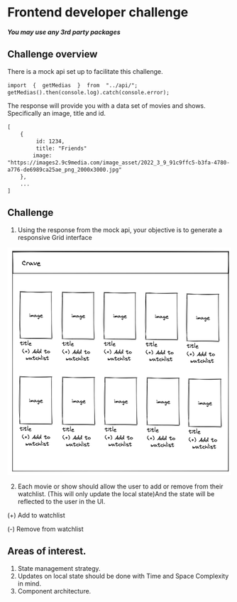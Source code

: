 # Frontend developer challenge

**_You may use any 3rd party packages_**

## Challenge overview

There is a mock api set up to facilitate this challenge.

    import  {  getMedias  }  from  "../api/";
    getMedias().then(console.log).catch(console.error);

The response will provide you with a data set of movies and shows. Specifically an image, title and id.

    [
        {
    	     id: 1234,
    	     title: "Friends"
    	    image: "https://images2.9c9media.com/image_asset/2022_3_9_91c9ffc5-b3fa-4780-a776-de6989ca25ae_png_2000x3000.jpg"
        },
        ...
    ]

## Challenge

1. Using the response from the mock api, your objective is to generate a responsive Grid interface

![Layout example](/public/assets/layout.png 'Layout')

2. Each movie or show should allow the user to add or remove from their watchlist. (This will only update the local state)And the state will be reflected to the user in the UI.

(+) Add to watchlist

(-) Remove from watchlist

## Areas of interest.

1. State management strategy.
2. Updates on local state should be done with Time and Space Complexity in mind.
3. Component architecture.
